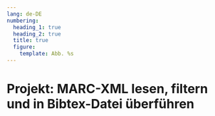 ```yaml
---
lang: de-DE
numbering:
  heading_1: true
  heading_2: true
  title: true
  figure:
    template: Abb. %s
---
```

# Projekt: MARC-XML lesen, filtern und in Bibtex-Datei überführen